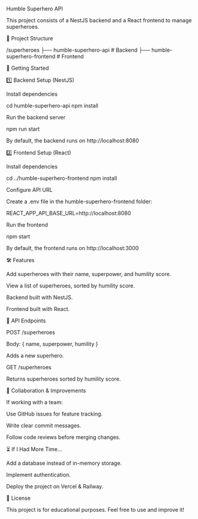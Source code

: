 Humble Superhero API

This project consists of a NestJS backend and a React frontend to manage superheroes.

📂 Project Structure

/superheroes
├── humble-superhero-api # Backend
├── humble-superhero-frontend # Frontend

🚀 Getting Started

1️⃣ Backend Setup (NestJS)

Install dependencies

cd humble-superhero-api
npm install

Run the backend server

npm run start

By default, the backend runs on http://localhost:8080

2️⃣ Frontend Setup (React)

Install dependencies

cd ../humble-superhero-frontend
npm install

Configure API URL

Create a .env file in the humble-superhero-frontend folder:

REACT_APP_API_BASE_URL=http://localhost:8080

Run the frontend

npm start

By default, the frontend runs on http://localhost:3000

🛠 Features

Add superheroes with their name, superpower, and humility score.

View a list of superheroes, sorted by humility score.

Backend built with NestJS.

Frontend built with React.

🔗 API Endpoints

POST /superheroes

Body: { name, superpower, humility }

Adds a new superhero.

GET /superheroes

Returns superheroes sorted by humility score.

🤝 Collaboration & Improvements

If working with a team:

Use GitHub issues for feature tracking.

Write clear commit messages.

Follow code reviews before merging changes.

⏳ If I Had More Time...

Add a database instead of in-memory storage.

Implement authentication.

Deploy the project on Vercel & Railway.

📜 License

This project is for educational purposes. Feel free to use and improve it!
